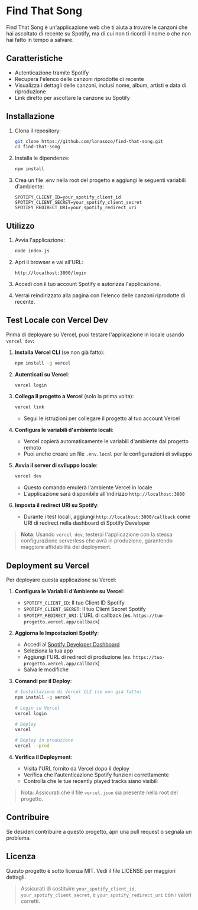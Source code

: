 # Find That Song

Find That Song è un'applicazione web che ti aiuta a trovare le canzoni che hai ascoltato di recente su Spotify, ma di cui non ti ricordi il nome o che non hai fatto in tempo a salvare.

## Caratteristiche

- Autenticazione tramite Spotify
- Recupera l'elenco delle canzoni riprodotte di recente
- Visualizza i dettagli delle canzoni, inclusi nome, album, artisti e data di riproduzione
- Link diretto per ascoltare la canzone su Spotify

## Installazione

1. Clona il repository:
   ```bash
   git clone https://github.com/lonasozo/find-that-song.git
   cd find-that-song
   ```

2. Installa le dipendenze:
   ```bash
   npm install
   ```

3. Crea un file .env nella root del progetto e aggiungi le seguenti variabili d'ambiente:
   ```
   SPOTIFY_CLIENT_ID=your_spotify_client_id
   SPOTIFY_CLIENT_SECRET=your_spotify_client_secret
   SPOTIFY_REDIRECT_URI=your_spotify_redirect_uri
   ```

## Utilizzo

1. Avvia l'applicazione:
   ```bash
   node index.js
   ```

2. Apri il browser e vai all'URL:
   ```
   http://localhost:3000/login
   ```

3. Accedi con il tuo account Spotify e autorizza l'applicazione.

4. Verrai reindirizzato alla pagina con l'elenco delle canzoni riprodotte di recente.

## Test Locale con Vercel Dev

Prima di deployare su Vercel, puoi testare l'applicazione in locale usando `vercel dev`:

1. **Installa Vercel CLI** (se non già fatto):
   ```bash
   npm install -g vercel
   ```

2. **Autenticati su Vercel**:
   ```bash
   vercel login
   ```

3. **Collega il progetto a Vercel** (solo la prima volta):
   ```bash
   vercel link
   ```
   - Segui le istruzioni per collegare il progetto al tuo account Vercel

4. **Configura le variabili d'ambiente locali**:
   - Vercel copierà automaticamente le variabili d'ambiente dal progetto remoto
   - Puoi anche creare un file `.env.local` per le configurazioni di sviluppo

5. **Avvia il server di sviluppo locale**:
   ```bash
   vercel dev
   ```
   - Questo comando emulerà l'ambiente Vercel in locale
   - L'applicazione sarà disponibile all'indirizzo `http://localhost:3000`

6. **Imposta il redirect URI su Spotify**:
   - Durante i test locali, aggiungi `http://localhost:3000/callback` come URI di redirect nella dashboard di Spotify Developer

> **Nota**: Usando `vercel dev`, testerai l'applicazione con la stessa configurazione serverless che avrà in produzione, garantendo maggiore affidabilità del deployment.

## Deployment su Vercel

Per deployare questa applicazione su Vercel:

1. **Configura le Variabili d'Ambiente su Vercel**:
   - `SPOTIFY_CLIENT_ID`: Il tuo Client ID Spotify
   - `SPOTIFY_CLIENT_SECRET`: Il tuo Client Secret Spotify
   - `SPOTIFY_REDIRECT_URI`: L'URL di callback (es. `https://tuo-progetto.vercel.app/callback`)

2. **Aggiorna le Impostazioni Spotify**:
   - Accedi al [Spotify Developer Dashboard](https://developer.spotify.com/dashboard/)
   - Seleziona la tua app
   - Aggiungi l'URL di redirect di produzione (es. `https://tuo-progetto.vercel.app/callback`)
   - Salva le modifiche

3. **Comandi per il Deploy**:
   ```bash
   # Installazione di Vercel CLI (se non già fatto)
   npm install -g vercel
   
   # Login su Vercel
   vercel login
   
   # Deploy
   vercel
   
   # Deploy in produzione
   vercel --prod
   ```

4. **Verifica il Deployment**:
   - Visita l'URL fornito da Vercel dopo il deploy
   - Verifica che l'autenticazione Spotify funzioni correttamente
   - Controlla che le tue recently played tracks siano visibili

> Nota: Assicurati che il file `vercel.json` sia presente nella root del progetto.

## Contribuire

Se desideri contribuire a questo progetto, apri una pull request o segnala un problema.

## Licenza

Questo progetto è sotto licenza MIT. Vedi il file LICENSE per maggiori dettagli.

> Assicurati di sostituire `your_spotify_client_id`, `your_spotify_client_secret`, e `your_spotify_redirect_uri` con i valori corretti.